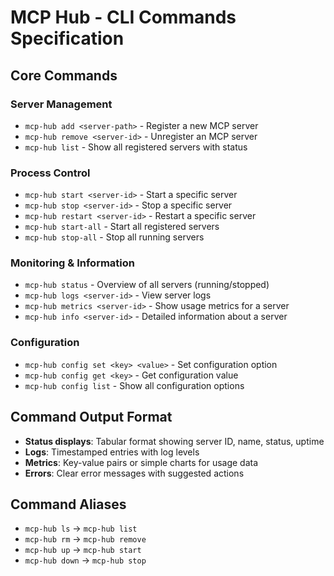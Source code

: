 # MCP Hub - CLI Commands Specification

## Core Commands

### Server Management
- `mcp-hub add <server-path>` - Register a new MCP server
- `mcp-hub remove <server-id>` - Unregister an MCP server
- `mcp-hub list` - Show all registered servers with status

### Process Control
- `mcp-hub start <server-id>` - Start a specific server
- `mcp-hub stop <server-id>` - Stop a specific server  
- `mcp-hub restart <server-id>` - Restart a specific server
- `mcp-hub start-all` - Start all registered servers
- `mcp-hub stop-all` - Stop all running servers

### Monitoring & Information
- `mcp-hub status` - Overview of all servers (running/stopped)
- `mcp-hub logs <server-id>` - View server logs
- `mcp-hub metrics <server-id>` - Show usage metrics for a server
- `mcp-hub info <server-id>` - Detailed information about a server

### Configuration
- `mcp-hub config set <key> <value>` - Set configuration option
- `mcp-hub config get <key>` - Get configuration value
- `mcp-hub config list` - Show all configuration options

## Command Output Format
- **Status displays**: Tabular format showing server ID, name, status, uptime
- **Logs**: Timestamped entries with log levels
- **Metrics**: Key-value pairs or simple charts for usage data
- **Errors**: Clear error messages with suggested actions

## Command Aliases
- `mcp-hub ls` → `mcp-hub list`
- `mcp-hub rm` → `mcp-hub remove`
- `mcp-hub up` → `mcp-hub start`
- `mcp-hub down` → `mcp-hub stop`